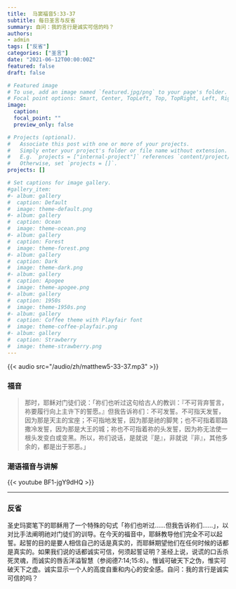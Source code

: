 ```yaml
---
title:  马窦福音5:33-37
subtitle: 每日圣言与反省
summary: 自问：我的言行是诚实可信的吗？
authors:
- admin
tags: ["反省"]
categories: ["圣言"]
date: "2021-06-12T00:00:00Z"
featured: false
draft: false

# Featured image
# To use, add an image named `featured.jpg/png` to your page's folder.
# Focal point options: Smart, Center, TopLeft, Top, TopRight, Left, Right, BottomLeft, Bottom, BottomRight
image:
  caption:
  focal_point: ""
  preview_only: false

# Projects (optional).
#   Associate this post with one or more of your projects.
#   Simply enter your project's folder or file name without extension.
#   E.g. `projects = ["internal-project"]` references `content/project/deep-learning/index.md`.
#   Otherwise, set `projects = []`.
projects: []

# Set captions for image gallery.
#gallery_item:
#- album: gallery
#  caption: Default
#  image: theme-default.png
#- album: gallery
#  caption: Ocean
#  image: theme-ocean.png
#- album: gallery
#  caption: Forest
#  image: theme-forest.png
#- album: gallery
#  caption: Dark
#  image: theme-dark.png
#- album: gallery
#  caption: Apogee
#  image: theme-apogee.png
#- album: gallery
#  caption: 1950s
#  image: theme-1950s.png
#- album: gallery
#  caption: Coffee theme with Playfair font
#  image: theme-coffee-playfair.png
#- album: gallery
#  caption: Strawberry
#  image: theme-strawberry.png
---
```


{{< audio src="/audio/zh/matthew5-33-37.mp3" >}}

### 福音
> 那时，耶稣对门徒们说：「祢们也听过这句给古人的教训：『不可背弃誓言，祢要履行向上主许下的誓愿。』但我告诉祢们：不可发誓。不可指天发誓，因为那是天主的宝座；不可指地发誓，因为那是祂的脚凳；也不可指着耶路撒冷发誓，因为那是大王的城；祢也不可指着祢的头发誓，因为祢无法使一根头发变白或变黑。所以，祢们说话，是就说『是』，非就说『非』，其他多余的，都是出于邪恶。」


### 潮语福音与讲解
{{< youtube BF1-jgY9dHQ >}}

---
### 反省
圣史玛窦笔下的耶稣用了一个特殊的句式「祢们也听过……但我告诉祢们……」，以对比手法阐明祂对门徒们的训导。在今天的福音中，耶稣教导他们完全不可以起誓。起誓的目的是要人相信自己的话是真实的，而耶稣期望他们在任何时候的话都是真实的。如果我们说的话都诚实可信，何须起誓证明？圣经上说，说谎的口舌杀死灵魂，而诚实的唇舌洋溢智慧（参阅德7:14;15:8）。惟诚可破天下之伪，惟实可破天下之虚。诚实显示一个人的高度自重和内心的安全感。自问：我的言行是诚实可信的吗？
